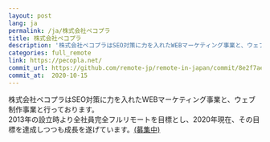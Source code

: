 ```yaml
---
layout: post
lang: ja
permalink: /ja/株式会社ペコプラ
title: 株式会社ペコプラ
description: '株式会社ペコプラはSEO対策に力を入れたWEBマーケティング事業と、ウェブ制作事業と行っております。 2013年の設立時より全社員完全フルリモートを目標とし、2020年現在、その目標を達成しつつも成長を遂げています。(募集中)'
categories: full_remote
link: https://pecopla.net/
commit_url: https://github.com/remote-jp/remote-in-japan/commit/8e2f7ae99feea09bc2bb92c4b583686b8795014b
commit_at:  2020-10-15
---
```


<p>株式会社ペコプラはSEO対策に力を入れたWEBマーケティング事業と、ウェブ制作事業と行っております。<br />2013年の設立時より全社員完全フルリモートを目標とし、2020年現在、その目標を達成しつつも成長を遂げています。<a href="https://pecopla.net/recruit">(募集中)</a></p>

